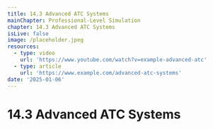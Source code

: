 ```yaml
---
title: 14.3 Advanced ATC Systems
mainChapter: Professional-Level Simulation
chapter: 14.3 Advanced ATC Systems
isLive: false
image: /placeholder.jpeg
resources:
  - type: video
    url: 'https://www.youtube.com/watch?v=example-advanced-atc'
  - type: article
    url: 'https://www.example.com/advanced-atc-systems'
date: '2025-01-06'
---
```


# 14.3 Advanced ATC Systems
